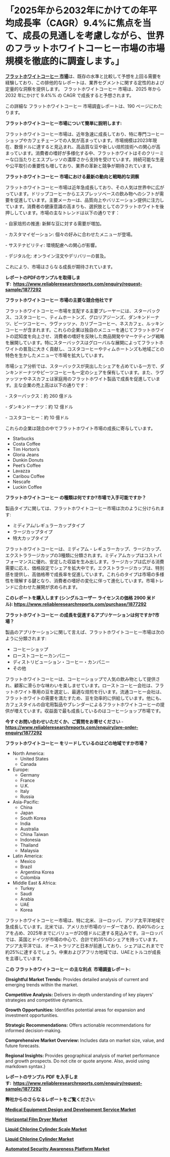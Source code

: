 <p><h1>「2025年から2032年にかけての年平均成長率（CAGR）9.4%に焦点を当て、成長の見通しを考慮しながら、世界のフラットホワイトコーヒー市場の市場規模を徹底的に調査します。」</h1></p><p data-sourcepos="1:1-1:157"><strong><a href="https://www.reliableresearchreports.com/flat-white-coffee-r1877292?utm_campaign=107&utm_medium=36&utm_source=Github&utm_content=ia&utm_term=12032025&utm_id=flat-white-coffee">フラットホワイトコーヒー 市場</a></strong>は、既存の水準と比較して予想を上回る需要を経験しており、この排他的なレポートは、業界セグメントに関する定性的および定量的な洞察を提供します。 フラットホワイトコーヒー 市場は、2025 年から 2032 年にかけて 9.4%% の CAGR で成長すると予想されます。</p>
<p data-sourcepos="3:1-3:50">この詳細な フラットホワイトコーヒー 市場調査レポートは、190 ページにわたります。</p>
<p><strong>フラットホワイトコーヒー市場について簡単に説明します:</strong></p>
<p><p>フラットホワイトコーヒー市場は、近年急速に成長しており、特に専門コーヒーショップやカフェチェーンでの人気が高まっています。市場規模は2023年現在、数億ドルに達すると見込まれ、高品質な豆や新しい焙煎技術への関心が高まっています。消費者の嗜好が多様化する中、フラットホワイトはそのクリーミーな口当たりとエスプレッソの濃厚さから支持を受けています。持続可能な生産や公平取引の重要性も増しており、業界の革新と競争が期待されています。</p></p>
<p><strong>フラットホワイトコーヒー 市場における最新の動向と戦略的な洞察</strong></p>
<p><p>フラットホワイトコーヒー市場は近年急成長しており、その人気は世界中に広がっています。ドリップコーヒーからエスプレッソベースの飲み物へのシフトが需要を促進しています。主要メーカーは、品質向上やバリエーション提供に注力しています。消費者の健康意識の高まりも、選択肢としてのフラットホワイトを後押ししています。市場の主なトレンドは以下の通りです：</p><p>- 自家焙煎の推進: 新鮮な豆に対する需要が増加。</p><p>- カスタマイゼーション: 個々の好みに合わせたメニューが登場。</p><p>- サステナビリティ: 環境配慮への関心が影響。</p><p>- デジタル化: オンライン注文やデリバリーの普及。 </p><p>これにより、市場はさらなる成長が期待されています。</p></p>
<p><strong>レポートのPDFのサンプルを取得します</strong><strong>:&nbsp;&nbsp;<a href="https://www.reliableresearchreports.com/enquiry/request-sample/1877292?utm_campaign=107&utm_medium=36&utm_source=Github&utm_content=ia&utm_term=12032025&utm_id=flat-white-coffee">https://www.reliableresearchreports.com/enquiry/request-sample/1877292</a></strong></p>
<p><strong>フラットホワイトコーヒー 市場の主要な競合他社です</strong></p>
<p><p>フラットホワイトコーヒー市場を支配する主要プレーヤーには、スターバックス、コスタコーヒー、ティムホートンズ、グロリアジーンズ、ダンキンドーナツ、ピーツコーヒー、ラヴァッツァ、カリブーコーヒー、ネスカフェ、ルッキンコーヒーが含まれます。これらの企業は独自のメニューを通じてフラットホワイトの認知度を向上させ、消費者の嗜好を反映した商品開発やマーケティング戦略を展開しています。特にスターバックスはグローバルな展開によってフラットホワイトの普及に大きく貢献し、コスタコーヒーやティムホートンズも地域ごとの特色を生かしたメニューで市場を拡大しています。</p><p>市場シェア分析では、スターバックスが突出したシェアを占めている一方で、ダンキンドーナツやピーツコーヒーも一定のシェアを保有しています。また、ラヴァッツァやネスカフェは家庭用のフラットホワイト製品で成長を促進しています。主な企業の売上高は以下の通りです：</p><p>- スターバックス：約 260 億ドル</p><p>- ダンキンドーナツ：約 12 億ドル</p><p>- コスタコーヒー：約 10 億ドル</p><p>これらの企業は競合の中でフラットホワイト市場の成長に寄与しています。</p></p>
<p><ul><li>Starbucks</li><li>Costa Coffee</li><li>Tim Horton’s</li><li>Gloria Jeans</li><li>Dunkin Donuts</li><li>Peet’s Coffee</li><li>Lavazza</li><li>Caribou Coffee</li><li>Nescafe</li><li>Luckin Coffee</li></ul></p>
<p><strong>フラットホワイトコーヒー の種類は何ですか?市場で入手可能ですか？</strong></p>
<p>製品タイプに関しては、フラットホワイトコーヒー市場は次のように分けられます:</p>
<p><ul><li>ミディアム/レギュラーカップタイプ</li><li>ラージカップタイプ</li><li>特大カップタイプ</li></ul></p>
<p><p>フラットホワイトコーヒーは、ミディアム・レギュラーカップ、ラージカップ、エクストララージカップの3種類に分類されます。ミディアムカップはコストパフォーマンスに優れ、安定した収益を生み出します。ラージカップは広がる消費需要に応え、価格設定でシェアを拡大中です。エクストララージカップは、特別感を提供し、高価格帯で成長率を促進しています。これらのタイプは市場の多様性を理解する鍵となり、消費者の嗜好の変化に伴って進化しています。市場トレンドに合わせた展開が求められます。</p></p>
<p><strong>このレポートを購入します (シングルユーザー ライセンスの価格 2900 米ドル):&nbsp;<a href="https://www.reliableresearchreports.com/purchase/1877292?utm_campaign=107&utm_medium=36&utm_source=Github&utm_content=ia&utm_term=12032025&utm_id=flat-white-coffee">https://www.reliableresearchreports.com/purchase/1877292</a></strong></p>
<p><strong>フラットホワイトコーヒー の成長を促進するアプリケーションは何ですか?市場？</strong></p>
<p>製品のアプリケーションに関して言えば、フラットホワイトコーヒー市場は次のように分類されます:</p>
<p><ul><li>コーヒーショップ</li><li>ローストコーヒーカンパニー</li><li>ディストリビューション・コーヒー・カンパニー</li><li>その他</li></ul></p>
<p><p>フラットホワイトコーヒーは、コーヒーショップで人気の飲み物として提供され、顧客に滑らかな味わいを楽しませています。ローストコーヒー会社は、フラットホワイト専用の豆を選定し、最適な焙煎を行います。流通コーヒー会社は、フラットホワイトの需要を満たすため、豆を効率的に供給しています。他にも、カフェスタイルの自宅用製品やブレンダーによるフラットホワイトコーヒーの提供が増えています。収益面で最も成長しているのはコーヒーショップ市場です。</p></p>
<p><strong>今すぐお問い合わせいただくか、ご質問をお寄せください</strong><strong>&nbsp;</strong>-<strong><a href="https://www.reliableresearchreports.com/enquiry/pre-order-enquiry/1877292?utm_campaign=107&utm_medium=36&utm_source=Github&utm_content=ia&utm_term=12032025&utm_id=flat-white-coffee">https://www.reliableresearchreports.com/enquiry/pre-order-enquiry/1877292</a></strong></p>
<p><strong>フラットホワイトコーヒー をリードしているのはどの地域ですか市場？</strong></p>
<p><ul>
    <li>
        North America:
        <ul>
            <li>United States</li>
            <li>Canada</li>
        </ul>
    </li>
    <li>
        Europe:
        <ul>
            <li>Germany</li>
            <li>France</li>
            <li>U.K.</li>
            <li>Italy</li>
            <li>Russia</li>
        </ul>
    </li>
    <li>
        Asia-Pacific:
        <ul>
            <li>China</li>
            <li>Japan</li>
            <li>South Korea</li>
            <li>India</li>
            <li>Australia</li>
            <li>China Taiwan</li>
            <li>Indonesia</li>
            <li>Thailand</li>
            <li>Malaysia</li>
        </ul>
    </li>
    <li>
        Latin America:
        <ul>
            <li>Mexico</li>
            <li>Brazil</li>
            <li>Argentina Korea</li>
            <li>Colombia</li>
        </ul>
    </li>
    <li>
        Middle East & Africa:
        <ul>
            <li>Turkey</li>
            <li>Saudi</li>
            <li>Arabia</li>
            <li>UAE</li>
            <li>Korea</li>
        </ul>
    </li>
    </ul></p>
<p><p>フラットホワイトコーヒー市場は、特に北米、ヨーロッパ、アジア太平洋地域で急成長しています。北米では、アメリカが市場のリーダーであり、約40%のシェアを占め、2025年までにバリューが20億ドルに達する見込みです。ヨーロッパでは、英国とドイツが市場の中心で、合計で約35%のシェアを持っています。アジア太平洋では、オーストラリアと日本が前進しており、シェアはこれまでで約25%に達するでしょう。中東およびアフリカ地域では、UAEとトルコが成長を主導しています。</p></p>
<p><strong>この フラットホワイトコーヒー の主な利点&nbsp; 市場調査レポート:</strong></p>
<p><strong>{Insightful Market Trends:</strong> Provides detailed analysis of current and emerging trends within the market.</p>
<p><strong>Competitive Analysis:</strong> Delivers in-depth understanding of key players' strategies and competitive dynamics.</p>
<p><strong>Growth Opportunities:</strong> Identifies potential areas for expansion and investment opportunities.</p>
<p><strong>Strategic Recommendations:</strong> Offers actionable recommendations for informed decision-making.</p>
<p><strong>Comprehensive Market Overview: </strong>Includes data on market size, value, and future forecasts.</p>
<p><strong>Regional Insights: </strong>Provides geographical analysis of market performance and growth prospects. Do not cite or quote anyone. Also, avoid using markdown syntax.}</p>
<p><strong>レポートのサンプル PDF を入手します:&nbsp;</strong><strong>&nbsp;<a href="https://www.reliableresearchreports.com/enquiry/request-sample/1877292?utm_campaign=107&utm_medium=36&utm_source=Github&utm_content=ia&utm_term=12032025&utm_id=flat-white-coffee">https://www.reliableresearchreports.com/enquiry/request-sample/1877292</a></strong></p>
<p></p>
<p></p>
<p></p>
<p></p>
<p><strong>弊社からのさらなるレポートをご覧ください:</strong></p>
<p><strong><p><a href="https://github.com/claracpegios/Market-Research-Report-List-1/blob/main/medical-equipment-design-and-development-service-market.md?utm_campaign=107&utm_medium=36&utm_source=Github&utm_content=ia&utm_term=12032025&utm_id=flat-white-coffee">Medical Equipment Design and Development Service Market</a></p><p><a href="https://github.com/ngozudapshi/Market-Research-Report-List-1/blob/main/horizontal-film-dryer-market.md?utm_campaign=107&utm_medium=36&utm_source=Github&utm_content=ia&utm_term=12032025&utm_id=flat-white-coffee">Horizontal Film Dryer Market</a></p><p><a href="https://github.com/shadnfamoza/Market-Research-Report-List-1/blob/main/liquid-chlorine-cylinder-scale-market.md?utm_campaign=107&utm_medium=36&utm_source=Github&utm_content=ia&utm_term=12032025&utm_id=flat-white-coffee">Liquid Chlorine Cylinder Scale Market</a></p><p><a href="https://github.com/micbotam/Market-Research-Report-List-1/blob/main/liquid-chlorine-cylinder-market.md?utm_campaign=107&utm_medium=36&utm_source=Github&utm_content=ia&utm_term=12032025&utm_id=flat-white-coffee">Liquid Chlorine Cylinder Market</a></p><p><a href="https://github.com/scaseiargas/Market-Research-Report-List-1/blob/main/automated-security-awareness-platform-market.md?utm_campaign=107&utm_medium=36&utm_source=Github&utm_content=ia&utm_term=12032025&utm_id=flat-white-coffee">Automated Security Awareness Platform Market</a></p></strong></p>